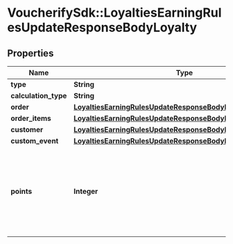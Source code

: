 # VoucherifySdk::LoyaltiesEarningRulesUpdateResponseBodyLoyalty

## Properties

| Name | Type | Description | Notes |
| ---- | ---- | ----------- | ----- |
| **type** | **String** |  | [optional] |
| **calculation_type** | **String** |  | [optional] |
| **order** | [**LoyaltiesEarningRulesUpdateResponseBodyLoyaltyOrder**](LoyaltiesEarningRulesUpdateResponseBodyLoyaltyOrder.md) |  | [optional] |
| **order_items** | [**LoyaltiesEarningRulesUpdateResponseBodyLoyaltyOrderItems**](LoyaltiesEarningRulesUpdateResponseBodyLoyaltyOrderItems.md) |  | [optional] |
| **customer** | [**LoyaltiesEarningRulesUpdateResponseBodyLoyaltyCustomer**](LoyaltiesEarningRulesUpdateResponseBodyLoyaltyCustomer.md) |  | [optional] |
| **custom_event** | [**LoyaltiesEarningRulesUpdateResponseBodyLoyaltyCustomEvent**](LoyaltiesEarningRulesUpdateResponseBodyLoyaltyCustomEvent.md) |  | [optional] |
| **points** | **Integer** | Defines how the points will be added to the loyalty card. FIXED adds a fixed number of points. | [optional] |

